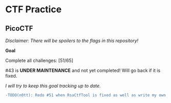 # CTF Practice

## PicoCTF

*Disclaimer: There will be spoilers to the flags in this repository!*

**Goal**

Complete all challenges: [51/65]

#43 is **UNDER MAINTENANCE** and not yet completed! Will go back if it is fixed.

*I will try to keep this goal tracking up to date.*

``` diff
-TODO(n0tt): Redo #51 when RsaCtfTool is fixed as well as write my own python script to solve it.</p>
```

